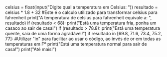 celsius = float(input("Digite qual a temperatura em Celsius: "))
resultado = celsius * 1.8 + 32 #Este é o calculo utilizado para transformar celsius para fahrenheit
print("A temperatura de celsius para fahrenheit equivale a: ", resultado)
if (resultado < 68):
    print("Está uma temperatura fria, ponha um casaco ao sair de casa!")
if (resultado > 78.8):
    print("Está uma temperatura quente, saia de uma forma agradável!")
if resultado in [69.8, 71.6, 73.4, 75.2, 77]: #Utilizar "in" para facilitar ao usar o código, ao invés de or em todas as temperaturas em Fº
    print("Está uma temperatura normal para sair de casa!")
print("Até mais!")

